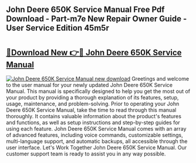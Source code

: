## John Deere 650K Service Manual Free Pdf Download - Part-m7e New Repair Owner Guide - User Service Edition 45m5r

# <h2><a href="http://bc8574.oget.top/?id=John+Deere+650K+Service+Manual">🔗Download New 👉🔴 John Deere 650K Service Manual</a></h2>

[![John Deere 650K Service Manual new download](https://i.imgur.com/5g1atiW.png)](http://bc8574.oget.top/?id=John+Deere+650K+Service+Manual)
Greetings and welcome to the user manual for your newly updated John Deere 650K Service Manual. This manual is specifically designed to help you get the most out of your product by providing a thorough explanation of its features, setup, usage, maintenance, and problem-solving. Prior to operating your John Deere 650K Service Manual, take the time to read through this manual thoroughly. It contains valuable information about the product's features and functions, as well as setup instructions and step-by-step guides for using each feature. John Deere 650K Service Manual comes with an array of advanced features, including voice commands, customizable settings, multi-language support, and automatic backups, all accessible through the user interface. Let's Work Together John Deere 650K Service Manual. Our customer support team is ready to assist you in any way possible.
